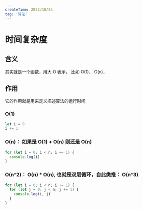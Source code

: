```yaml
---
createTime: 2022/10/26
tag: '算法'
---
```

# 时间复杂度

## 含义

其实就是一个函数，用大 O 表示， 比如 O(1)、 O(n)...

## 作用

它的作用就是用来定义描述算法的运行时间

### O(1)

```javascript
let i = 0
i += 1
```

### O(n)： 如果是 O(1) + O(n) 则还是 O(n)

```javascript
for (let i = 0; i < n; i += 1) {
  console.log(i)
}
```

### O(n^2)： O(n) \* O(n), 也就是双层循环，自此类推： O(n^3)

```javascript
for (let i = 0; i < n; i += 1) {
  for (let j = 0; j < n; j += 1) {
    console.log(i, j)
  }
}
```
